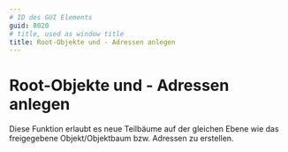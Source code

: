 ```yaml
---
# ID des GUI Elements
guid: 8020
# title, used as window title
title: Root-Objekte und - Adressen anlegen
---
```


# Root-Objekte und - Adressen anlegen

Diese Funktion erlaubt es neue Teilbäume auf der gleichen Ebene wie das freigegebene Objekt/Objektbaum bzw. Adressen zu erstellen.

